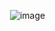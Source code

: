 <img> ![image](https://github.com/asuoshig/aulas-javaScript/assets/144859297/3db2b02a-6b4c-4ec1-b4ac-7cff1d8a1bb7)
</img>

